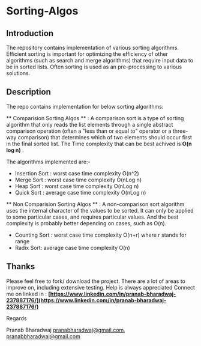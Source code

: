 # Sorting-Algos

## Introduction
The repository contains implementation of various sorting algorithms. Efficient sorting is important for optimizing the efficiency of other
algorithms (such as search and merge algorithms) that require input data to be in sorted lists. Often sorting is used as an pre-processing to various solutions.

## Description
The repo contains implementation for below sorting algorithms:

** Comparision Sorting Algos ** : A comparison sort is a type of sorting algorithm that only reads the list elements through a single abstract comparison operation 
(often a "less than or equal to" operator or a three-way comparison) that determines which of two elements should occur first in the final sorted list. The Time complexity 
that can be best achived is **O(n log n)** .<br>

The algorithms implemented are:-
- Insertion Sort : worst case time complexity O(n^2)
- Merge Sort : worst case time complexity O(nLog n)
- Heap Sort : worst case time complexity O(nLog n)
- Quick Sort : average case time complexity O(nLog n)

** Non Comparision Sorting Algos ** : A non-comparison sort algorithm uses the internal character of the values to be sorted. It can only be applied to some particular cases,
and requires particular values. And the best complexity is probably better depending on cases, such as O(n).
- Counting Sort : worst case time complexity O(n+r) where r stands for range
- Radix Sort: average case time complexity O(n)

## Thanks

Please feel free to fork/ download the project. There are a lot of areas to improve on, including extensive testing. Help is always appreciated
Connect me on linked in : **[https://www.linkedin.com/in/pranab-bharadwaj-237887176/](https://www.linkedin.com/in/pranab-bharadwaj-237887176/)**

Regards

Pranab Bharadwaj
pranabharadwaj@gmail.com,
pranabbharadwaj@gmail.com
